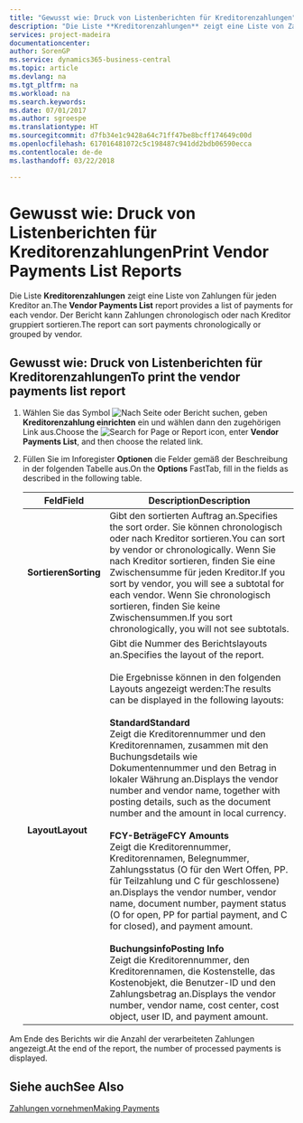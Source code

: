 ```yaml
---
title: "Gewusst wie: Druck von Listenberichten für Kreditorenzahlungen"
description: "Die Liste **Kreditorenzahlungen** zeigt eine Liste von Zahlungen für jeden Kreditor an. Der Bericht kann Zahlungen chronologisch oder nach Kreditor gruppiert sortieren."
services: project-madeira
documentationcenter: 
author: SorenGP
ms.service: dynamics365-business-central
ms.topic: article
ms.devlang: na
ms.tgt_pltfrm: na
ms.workload: na
ms.search.keywords: 
ms.date: 07/01/2017
ms.author: sgroespe
ms.translationtype: HT
ms.sourcegitcommit: d7fb34e1c9428a64c71ff47be8bcff174649c00d
ms.openlocfilehash: 617016481072c5c198487c941dd2bdb06590ecca
ms.contentlocale: de-de
ms.lasthandoff: 03/22/2018

---
```

# <a name="print-vendor-payments-list-reports"></a><span data-ttu-id="795b5-104">Gewusst wie: Druck von Listenberichten für Kreditorenzahlungen</span><span class="sxs-lookup"><span data-stu-id="795b5-104">Print Vendor Payments List Reports</span></span>
<span data-ttu-id="795b5-105">Die Liste **Kreditorenzahlungen** zeigt eine Liste von Zahlungen für jeden Kreditor an.</span><span class="sxs-lookup"><span data-stu-id="795b5-105">The **Vendor Payments List** report provides a list of payments for each vendor.</span></span> <span data-ttu-id="795b5-106">Der Bericht kann Zahlungen chronologisch oder nach Kreditor gruppiert sortieren.</span><span class="sxs-lookup"><span data-stu-id="795b5-106">The report can sort payments chronologically or grouped by vendor.</span></span>  

## <a name="to-print-the-vendor-payments-list-report"></a><span data-ttu-id="795b5-107">Gewusst wie: Druck von Listenberichten für Kreditorenzahlungen</span><span class="sxs-lookup"><span data-stu-id="795b5-107">To print the vendor payments list report</span></span>  

1.  <span data-ttu-id="795b5-108">Wählen Sie das Symbol ![Nach Seite oder Bericht suchen](../../media/ui-search/search_small.png "Symbol Nach Seite oder Bericht suchen"), geben **Kreditorenzahlung einrichten** ein und wählen dann den zugehörigen Link aus.</span><span class="sxs-lookup"><span data-stu-id="795b5-108">Choose the ![Search for Page or Report](../../media/ui-search/search_small.png "Search for Page or Report icon") icon, enter **Vendor Payments List**, and then choose the related link.</span></span>  
2.  <span data-ttu-id="795b5-109">Füllen Sie im Inforegister **Optionen** die Felder gemäß der Beschreibung in der folgenden Tabelle aus.</span><span class="sxs-lookup"><span data-stu-id="795b5-109">On the **Options** FastTab, fill in the fields as described in the following table.</span></span>  

    |<span data-ttu-id="795b5-110">Feld</span><span class="sxs-lookup"><span data-stu-id="795b5-110">Field</span></span>|<span data-ttu-id="795b5-111">Description</span><span class="sxs-lookup"><span data-stu-id="795b5-111">Description</span></span>|  
    |---------------------------------|---------------------------------------|  
    |<span data-ttu-id="795b5-112">**Sortieren**</span><span class="sxs-lookup"><span data-stu-id="795b5-112">**Sorting**</span></span>|<span data-ttu-id="795b5-113">Gibt den sortierten Auftrag an.</span><span class="sxs-lookup"><span data-stu-id="795b5-113">Specifies the sort order.</span></span> <span data-ttu-id="795b5-114">Sie können chronologisch oder nach Kreditor sortieren.</span><span class="sxs-lookup"><span data-stu-id="795b5-114">You can sort by vendor or chronologically.</span></span> <span data-ttu-id="795b5-115">Wenn Sie nach Kreditor sortieren, finden Sie eine Zwischensumme für jeden Kreditor.</span><span class="sxs-lookup"><span data-stu-id="795b5-115">If you sort by vendor, you will see a subtotal for each vendor.</span></span> <span data-ttu-id="795b5-116">Wenn Sie chronologisch sortieren, finden Sie keine Zwischensummen.</span><span class="sxs-lookup"><span data-stu-id="795b5-116">If you sort chronologically, you will not see subtotals.</span></span>|  
    |<span data-ttu-id="795b5-117">**Layout**</span><span class="sxs-lookup"><span data-stu-id="795b5-117">**Layout**</span></span>|<span data-ttu-id="795b5-118">Gibt die Nummer des Berichtslayouts an.</span><span class="sxs-lookup"><span data-stu-id="795b5-118">Specifies the layout of the report.</span></span><br /><br /> <span data-ttu-id="795b5-119">Die Ergebnisse können in den folgenden Layouts angezeigt werden:</span><span class="sxs-lookup"><span data-stu-id="795b5-119">The results can be displayed in the following layouts:</span></span><br /><br /> <span data-ttu-id="795b5-120">**Standard**</span><span class="sxs-lookup"><span data-stu-id="795b5-120">**Standard**</span></span><br /> <span data-ttu-id="795b5-121">Zeigt die Kreditorennummer und den Kreditorennamen, zusammen mit den Buchungsdetails wie Dokumentennummer und den Betrag in lokaler Währung an.</span><span class="sxs-lookup"><span data-stu-id="795b5-121">Displays the vendor number and vendor name, together with posting details, such as the document number and the amount in local currency.</span></span><br /><br /> <span data-ttu-id="795b5-122">**FCY-Beträge**</span><span class="sxs-lookup"><span data-stu-id="795b5-122">**FCY Amounts**</span></span><br /> <span data-ttu-id="795b5-123">Zeigt die Kreditorennummer, Kreditorennamen, Belegnummer, Zahlungsstatus (O für den Wert Offen, PP. für Teilzahlung und C für geschlossene) an.</span><span class="sxs-lookup"><span data-stu-id="795b5-123">Displays the vendor number, vendor name, document number, payment status (O for open, PP for partial payment, and C for closed), and payment amount.</span></span><br /><br /> <span data-ttu-id="795b5-124">**Buchungsinfo**</span><span class="sxs-lookup"><span data-stu-id="795b5-124">**Posting Info**</span></span><br /> <span data-ttu-id="795b5-125">Zeigt die Kreditorennummer, den Kreditorennamen, die Kostenstelle, das Kostenobjekt, die Benutzer-ID und den Zahlungsbetrag an.</span><span class="sxs-lookup"><span data-stu-id="795b5-125">Displays the vendor number, vendor name, cost center, cost object, user ID, and payment amount.</span></span>|  

 <span data-ttu-id="795b5-126">Am Ende des Berichts wir die Anzahl der verarbeiteten Zahlungen angezeigt.</span><span class="sxs-lookup"><span data-stu-id="795b5-126">At the end of the report, the number of processed payments is displayed.</span></span>  

## <a name="see-also"></a><span data-ttu-id="795b5-127">Siehe auch</span><span class="sxs-lookup"><span data-stu-id="795b5-127">See Also</span></span>  
[<span data-ttu-id="795b5-128">Zahlungen vornehmen</span><span class="sxs-lookup"><span data-stu-id="795b5-128">Making Payments</span></span>](../../payables-make-payments.md)

